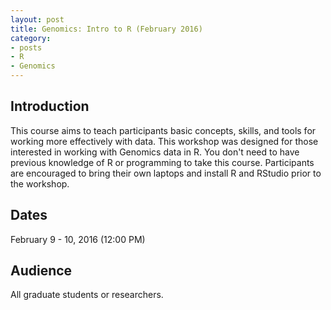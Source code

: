 ```yaml
---
layout: post
title: Genomics: Intro to R (February 2016)
category:
- posts
- R
- Genomics
---
```


## Introduction

This course aims to teach participants basic concepts, skills, and tools for working more effectively with data. This workshop was designed for those interested in working with Genomics data in R. You don't need to have previous knowledge of R or programming to take this course. Participants are encouraged to bring their own laptops and install R and RStudio prior to the workshop.  

## Dates
February 9 - 10, 2016 (12:00 PM)

## Audience

All graduate students or researchers.
